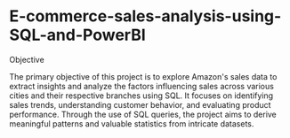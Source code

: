 # E-commerce-sales-analysis-using-SQL-and-PowerBI
Objective 


The primary objective of this project is to explore Amazon's sales data to extract insights and analyze the factors influencing sales across various cities and their respective branches using SQL. It focuses on identifying sales trends, understanding customer behavior, and evaluating product performance. Through the use of SQL queries, the project aims to derive meaningful patterns and valuable statistics from intricate datasets.

